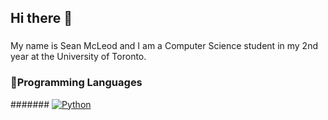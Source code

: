 ## Hi there 👋
###
My name is Sean McLeod and I am a Computer Science student in my 2nd year at the University of Toronto.

### 🎯Programming Languages
#######
<a href="https://github.com/search?q=user%3ASean-McLeod+language%3Apython"><img alt="Python" src="https://img.shields.io/badge/Python-14354C.svg?logo=python&logoColor=white"></a>









<!--
**Sean-McLeod/Sean-McLeod** is a ✨ _special_ ✨ repository because its `README.md` (this file) appears on your GitHub profile.

Here are some ideas to get you started: 

- 🔭 I’m currently working on ...
- 🌱 I’m currently learning ...
- 👯 I’m looking to collaborate on ...
- 🤔 I’m looking for help with ...
- 💬 Ask me about ...
- 📫 How to reach me: ...
- 😄 Pronouns: ...
- ⚡ Fun fact: ...
-->
